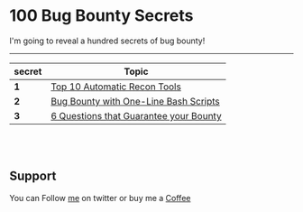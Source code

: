 # 100 Bug Bounty Secrets

I'm going to reveal a hundred secrets of bug bounty!

-------
secret | Topic
------- | ---
**1** | [Top 10 Automatic Recon Tools](secrets/secret01.md)
**2** | [Bug Bounty with One-Line Bash Scripts](secrets/secret02.md)
**3** | [6 Questions that Guarantee your Bounty](secrets/secret03.md)


</br>&nbsp;

## Support
You can Follow [me](https://twitter.com/MeAsHacker_HNA) on twitter or buy me a [Coffee](https://buymeacoffee.com/NafisiAslH)
